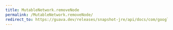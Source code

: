```yaml
---
title: MutableNetwork.removeNode
permalink: /MutableNetwork.removeNode/
redirect_to: https://guava.dev/releases/snapshot-jre/api/docs/com/google/common/graph/MutableNetwork.html#removeNode-N-
---
```

